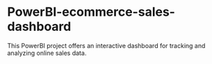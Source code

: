 # PowerBI-ecommerce-sales-dashboard

This PowerBI project offers an interactive dashboard for tracking and analyzing online sales data.
